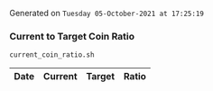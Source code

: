 Generated on `Tuesday 05-October-2021 at 17:25:19`

### Current to Target Coin Ratio
`current_coin_ratio.sh`

Date|Current|Target|Ratio
---|---|---|---

